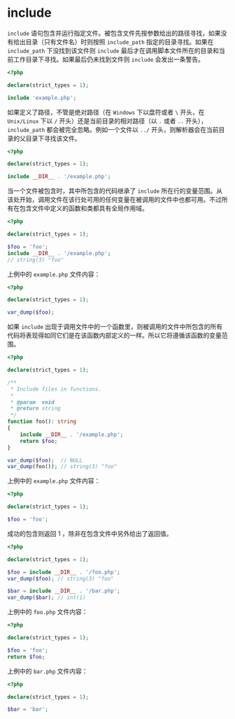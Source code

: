 # include

`include` 语句包含并运行指定文件。被包含文件先按参数给出的路径寻找，如果没有给出目录（只有文件名）时则按照 `include_path` 指定的目录寻找。如果在 `include_path` 下没找到该文件则 `include` 最后才在调用脚本文件所在的目录和当前工作目录下寻找。如果最后仍未找到文件则 `include` 会发出一条警告。

```php
<?php

declare(strict_types = 1);

include 'example.php';

```

如果定义了路径，不管是绝对路径（在 `Windows` 下以盘符或者 `\` 开头，在 `Unix/Linux` 下以 `/` 开头）还是当前目录的相对路径（以 `.` 或者 `..` 开头）， `include_path` 都会被完全忽略。例如一个文件以 `../` 开头，则解析器会在当前目录的父目录下寻找该文件。

```php
<?php

declare(strict_types = 1);

include __DIR__ . '/example.php';

```

当一个文件被包含时，其中所包含的代码继承了 `include` 所在行的变量范围。从该处开始，调用文件在该行处可用的任何变量在被调用的文件中也都可用。不过所有在包含文件中定义的函数和类都具有全局作用域。

```php
<?php

declare(strict_types = 1);

$foo = 'foo';
include __DIR__ . '/example.php';
// string(3) "foo"

```

上例中的 `example.php` 文件内容：

```php
<?php

declare(strict_types = 1);

var_dump($foo);

```

如果 `include` 出现于调用文件中的一个函数里，则被调用的文件中所包含的所有代码将表现得如同它们是在该函数内部定义的一样。所以它将遵循该函数的变量范围。

```php
<?php

declare(strict_types = 1);

/**
 * Include files in functions.
 *
 * @param  void
 * @return string
 */
function foo(): string
{
    include __DIR__ . '/example.php';
    return $foo;
}

var_dump($foo);  // NULL
var_dump(foo()); // string(3) "foo"

```

上例中的 `example.php` 文件内容：

```php
<?php

declare(strict_types = 1);

$foo = 'foo';

```

成功的包含则返回 1 ，除非在包含文件中另外给出了返回值。

```php
<?php

declare(strict_types = 1);

$foo = include __DIR__ . '/foo.php';
var_dump($foo); // string(3) "foo"

$bar = include __DIR__ . '/bar.php';
var_dump($bar); // int(1)

```

上例中的 `foo.php` 文件内容：

```php
<?php

declare(strict_types = 1);

$foo = 'foo';
return $foo;

```

上例中的 `bar.php` 文件内容：

```php
<?php

declare(strict_types = 1);

$bar = 'bar';

```


